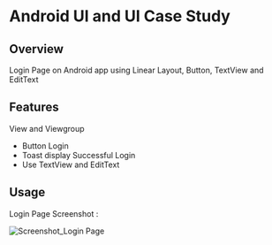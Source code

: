 # Android UI and UI Case Study

## Overview
Login Page on Android app using Linear Layout, Button, TextView and EditText

## Features
View and Viewgroup
- Button Login
- Toast display Successful Login
- Use TextView and EditText

## Usage
Login Page Screenshot :

![Screenshot_Login Page](https://user-images.githubusercontent.com/56164259/68088233-646aa580-fe8f-11e9-8735-e5fb469e8642.png)

